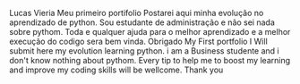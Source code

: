 Lucas Vieria
Meu primeiro portifolio
Postarei aqui minha evolução no aprendizado de python. Sou estudante de administração e não sei nada sobre pythom.
Toda e qualquer ajuda para o melhor aprendizado e a melhor execução do codigo sera bem vinda.
Obrigado
My First portfolio
I Will submit here my evolution learning python. i am a Business studente and i don't know nothing about pythom.
Every tip to help me to boost my learning and improve my coding skills will be wellcome.
Thank you
